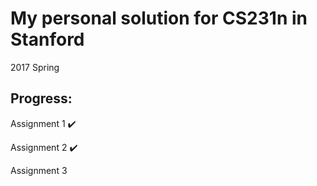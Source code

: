 # My personal solution for CS231n in Stanford
2017 Spring

## Progress:
Assignment 1 :heavy_check_mark:

Assignment 2 :heavy_check_mark:

Assignment 3 

